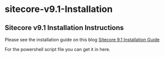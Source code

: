 # sitecore-v9.1-Installation
## Sitecore v9.1 Installation Instructions

Please see the installation guide on this blog [Sitecore 9.1 Installation Guide](http://www.jairosoft.com)

For the powershell script file you can get it in here.